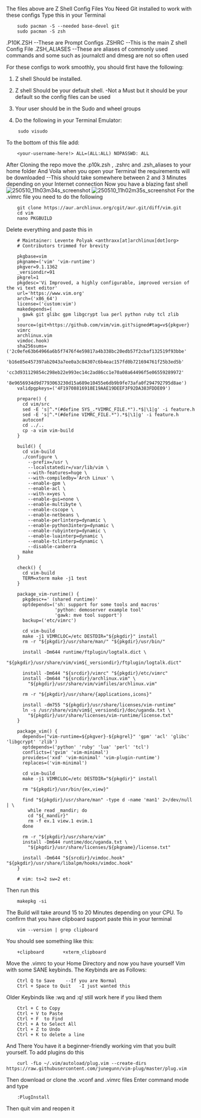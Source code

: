 The files above are Z Shell Config Files 
You Need Git installed to work with these configs
Type this in your Terminal 

        sudo pacman -S --needed base-devel git 
        sudo pacman -S zsh
        
.P10K.ZSH      --These are Prompt Configs
.ZSHRC        --This is the main Z shell Config File
.ZSH_ALIASES  --These are aliases of commonly used commands and some such as journalctl and dmesg are not so often used


For these configs to work smoothly, you should first have the following:
1. Z shell Should be installed.
2. Z shell Should be your default shell.  -Not a Must but it should be your default so the config files can be used
3. Your user should be in the Sudo and wheel groups
4. Do the following in your Terminal Emulator:

        sudo visudo
   
To the bottom of this file add:

        <your-username-here!> ALL=(ALL:ALL) NOPASSWD: ALL
        
After Cloning the repo move the .p10k.zsh , .zshrc and .zsh_aliases to your home folder
And Voila when you open your Terminal the requirements will be downloaded --This should take somewhere between 2 and 3 Minutes depending on your Internet connection
Now you have a blazing fast shell![250510_11h03m34s_screenshot](https://github.com/user-attachments/assets/363efbc5-a786-47c1-bb02-4be9170230e9)
![250510_11h02m35s_screenshot](https://github.com/user-attachments/assets/e52f6a88-6548-4b7b-b600-d48bcbe5d941)
For the .vimrc file you need to do the following 

        git clone https://aur.archlinux.org/cgit/aur.git/diff/vim.git
        cd vim
        nano PKGBUILD
Delete everything and paste this in

        # Maintainer: Levente Polyak <anthraxx[at]archlinux[dot]org>
        # Contributors trimmed for brevity

        pkgbase=vim
        pkgname=('vim' 'vim-runtime')
        pkgver=9.1.1362
        _versiondir=91
        pkgrel=1
        pkgdesc='Vi Improved, a highly configurable, improved version of the vi text editor'
        url='https://www.vim.org'
        arch=('x86_64')
        license=('custom:vim')
        makedepends=(
          gawk git glibc gpm libgcrypt lua perl python ruby tcl zlib
        )
        source=(git+https://github.com/vim/vim.git?signed#tag=v${pkgver}
        vimrc
        archlinux.vim
        vimdoc.hook)
        sha256sums=('2c0efe63b64966a6b5f7476f4e59817a4b338bc20edb57f2cbaf132519f93bbe'
            'b16e85e457397ab2043a7ee0a3c84307c6b4eac157fd0b721694761f25b3ed5b'
            'cc3d931129854c298eb22e993ec14c2ad86cc1e70a08a64496f5e06559289972'
            '8e9656934d9d7793063230d15a689e10455e6db9b9fe73afa0f294792795d8ae')
        validpgpkeys=('4F19708816918E19AAE19DEEF3F92DA383FDDE09')

        prepare() {
          cd vim/src
          sed -E 's|^.*(#define SYS_.*VIMRC_FILE.*").*$|\1|g' -i feature.h
          sed -E 's|^.*(#define VIMRC_FILE.*").*$|\1|g' -i feature.h
          autoconf
          cd ../..
          cp -a vim vim-build
        }

        build() {
          cd vim-build
          ./configure \
            --prefix=/usr \
            --localstatedir=/var/lib/vim \
            --with-features=huge \
            --with-compiledby='Arch Linux' \
            --enable-gpm \
            --enable-acl \
            --with-x=yes \
            --enable-gui=none \
            --enable-multibyte \
            --enable-cscope \
            --enable-netbeans \
            --enable-perlinterp=dynamic \
            --enable-python3interp=dynamic \
            --enable-rubyinterp=dynamic \
            --enable-luainterp=dynamic \
            --enable-tclinterp=dynamic \
            --disable-canberra
          make
        }

        check() {
          cd vim-build
          TERM=xterm make -j1 test
        }

        package_vim-runtime() {
          pkgdesc+=' (shared runtime)'
          optdepends=('sh: support for some tools and macros'
                      'python: demoserver example tool'
                      'gawk: mve tool support')
          backup=('etc/vimrc')

          cd vim-build
          make -j1 VIMRCLOC=/etc DESTDIR="${pkgdir}" install
          rm -r "${pkgdir}/usr/share/man/" "${pkgdir}/usr/bin/"

          install -Dm644 runtime/ftplugin/logtalk.dict \
            "${pkgdir}/usr/share/vim/vim${_versiondir}/ftplugin/logtalk.dict"

          install -Dm644 "${srcdir}/vimrc" "${pkgdir}/etc/vimrc"
          install -Dm644 "${srcdir}/archlinux.vim" \
            "${pkgdir}/usr/share/vim/vimfiles/archlinux.vim"

          rm -r "${pkgdir}/usr/share/{applications,icons}"

          install -dm755 "${pkgdir}/usr/share/licenses/vim-runtime"
          ln -s /usr/share/vim/vim${_versiondir}/doc/uganda.txt \
            "${pkgdir}/usr/share/licenses/vim-runtime/license.txt"
        }

        package_vim() {
          depends=("vim-runtime=${pkgver}-${pkgrel}" 'gpm' 'acl' 'glibc' 'libgcrypt' 'zlib')
          optdepends=('python' 'ruby' 'lua' 'perl' 'tcl')
          conflicts=('gvim' 'vim-minimal')
          provides=('xxd' 'vim-minimal' 'vim-plugin-runtime')
          replaces=('vim-minimal')

          cd vim-build
          make -j1 VIMRCLOC=/etc DESTDIR="${pkgdir}" install

          rm "${pkgdir}/usr/bin/{ex,view}"

          find "${pkgdir}/usr/share/man" -type d -name 'man1' 2>/dev/null | \
            while read _mandir; do
            cd "${_mandir}"
            rm -f ex.1 view.1 evim.1
          done

          rm -r "${pkgdir}/usr/share/vim"
          install -Dm644 runtime/doc/uganda.txt \
            "${pkgdir}/usr/share/licenses/${pkgname}/license.txt"

          install -Dm644 "${srcdir}/vimdoc.hook" "${pkgdir}/usr/share/libalpm/hooks/vimdoc.hook"
        }

        # vim: ts=2 sw=2 et:

Then run this

        makepkg -si
        
The Build will take around 15 to 20 Minutes depending on your CPU. 
To confirm that you have clipboard support paste this in your terminal

        vim --version | grep clipboard
        
You should see something like this:

        +clipboard       +xterm_clipboard
        
Move the .vimrc to your Home Directory and now you have yourself Vim with some SANE keybinds.
The Keybinds are as Follows:

        Ctrl Q to Save    --If you are Normal
        Ctrl + Space to Quit   -I just wanted this
        
Older Keybinds like :wq and :q! still work here if you liked them

        Ctrl + C to Copy
        Ctrl + V to Paste
        Ctrl + F  to Find 
        Ctrl + A to Select All
        Ctrl + Z to Undo 
        Ctrl + K to delete a line 
       
        
And There You have it a beginner-friendly working vim that you built yourself.
To add plugins do this

        curl -fLo ~/.vim/autoload/plug.vim --create-dirs https://raw.githubusercontent.com/junegunn/vim-plug/master/plug.vim

Then download or clone the .vconf and .vimrc files
Enter command mode and type 

        :PlugInstall

Then quit vim and reopen it




